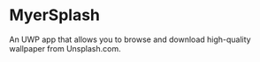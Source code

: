 # MyerSplash

An UWP app that allows you to browse and download high-quality wallpaper from Unsplash.com.
